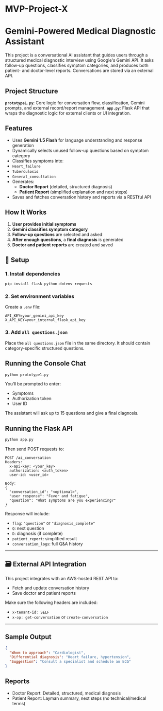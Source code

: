 # MVP-Project-X




#  Gemini-Powered Medical Diagnostic Assistant

This project is a conversational AI assistant that guides users through a structured medical diagnostic interview using Google's Gemini API. It asks follow-up questions, classifies symptom categories, and produces both patient- and doctor-level reports. Conversations are stored via an external API.


##  Project Structure

 **`prototype1.py`**: Core logic for conversation flow, classification, Gemini prompts, and external record/report management.
 **`app.py`**: Flask API that wraps the diagnostic logic for external clients or UI integration.



##  Features

-  Uses **Gemini 1.5 Flash** for language understanding and response generation
-  Dynamically selects unused follow-up questions based on symptom category
-  Classifies symptoms into:
  - `Heart_failure`
  - `Tuberculosis`
  - `General_consultation`
- Generates:
  - **Doctor Report** (detailed, structured diagnosis)
  - **Patient Report** (simplified explanation and next steps)
-  Saves and fetches conversation history and reports via a RESTful API



##  How It Works

1. **User provides initial symptoms**
2. **Gemini classifies symptom category**
3. **Follow-up questions** are selected and asked
4. **After enough questions**, a **final diagnosis** is generated
5. **Doctor and patient reports** are created and saved



## 🔧 Setup

### 1. Install dependencies

```bash
pip install flask python-dotenv requests
```

### 2. Set environment variables

Create a `.env` file:

```env
API_KEY=your_gemini_api_key
X_API_KEY=your_internal_flask_api_key
```

### 3. Add `all questions.json`

Place the `all questions.json` file in the same directory. It should contain category-specific structured questions.



##  Running the Console Chat

```bash
python prototype1.py
```

You’ll be prompted to enter:
- Symptoms
- Authorization token
- User ID

The assistant will ask up to 15 questions and give a final diagnosis.



##  Running the Flask API

```bash
python app.py
```

Then send POST requests to:

```
POST /ai_conversation
Headers:
  x-api-key: <your_key>
  authorization: <auth_token>
  user-id: <user_id>

Body:
{
  "conversation_id": "<optional>",
  "user_response": "Fever and fatigue",
  "question": "What symptoms are you experiencing?"
}
```

Response will include:
- `flag`: `"question"` or `"diagnosis_complete"`
- `Q`: next question
- `D`: diagnosis (if complete)
- `patient_report`: simplified result
- `conversation_logs`: full Q&A history

---

## 🗃 External API Integration

This project integrates with an AWS-hosted REST API to:
- Fetch and update conversation history
- Save doctor and patient reports

Make sure the following headers are included:
- `x-tenant-id: SELF`
- `x-op: get-conversation` or `create-conversation`

---

##  Sample Output

```json
{
  "Whom to approach": "Cardiologist",
  "Differential diagnosis": "Heart failure, hypertension",
  "Suggestion": "Consult a specialist and schedule an ECG"
}
```



##  Reports

- Doctor Report: Detailed, structured, medical diagnosis
- Patient Report: Layman summary, next steps (no technical/medical terms)





